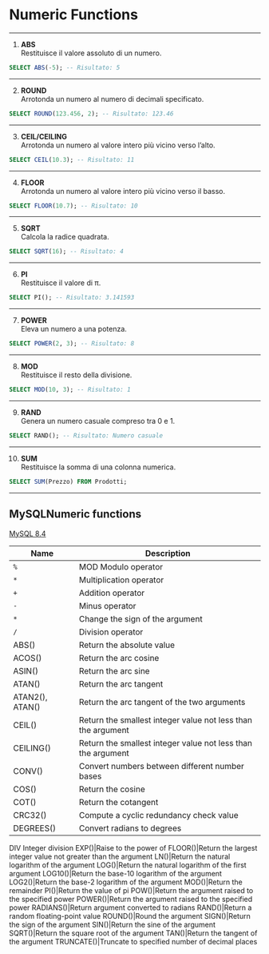 # **Numeric Functions**

---

1. **ABS**  
Restituisce il valore assoluto di un numero.  

```sql
SELECT ABS(-5); -- Risultato: 5
```

---

2. **ROUND**  
Arrotonda un numero al numero di decimali specificato.  

```sql
SELECT ROUND(123.456, 2); -- Risultato: 123.46
```

---

3. **CEIL/CEILING**  
Arrotonda un numero al valore intero più vicino verso l’alto.  

```sql
SELECT CEIL(10.3); -- Risultato: 11
```

---

4. **FLOOR**  
Arrotonda un numero al valore intero più vicino verso il basso.  

```sql
SELECT FLOOR(10.7); -- Risultato: 10
```

---

5. **SQRT**  
Calcola la radice quadrata.  

```sql
SELECT SQRT(16); -- Risultato: 4
```

---

6. **PI**  
Restituisce il valore di π.  

```sql
SELECT PI(); -- Risultato: 3.141593
```

---

7. **POWER**  
Eleva un numero a una potenza.  

```sql
SELECT POWER(2, 3); -- Risultato: 8
```

---

8. **MOD**  
Restituisce il resto della divisione.  

```sql
SELECT MOD(10, 3); -- Risultato: 1
```

---

9. **RAND**  
Genera un numero casuale compreso tra 0 e 1.  

```sql
SELECT RAND(); -- Risultato: Numero casuale
```

---

10. **SUM**  
Restituisce la somma di una colonna numerica.  

```sql
SELECT SUM(Prezzo) FROM Prodotti;
```

---

## MySQLNumeric functions

[MySQL 8.4](https://dev.mysql.com/doc/refman/8.4/en/numeric-functions.html)

Name|Description
---|---
`%`|MOD Modulo operator
`*`|Multiplication operator
`+`|Addition operator
`-`|Minus operator
`*`|Change the sign of the argument
`/`|Division operator
ABS()|Return the absolute value
ACOS()|Return the arc cosine
ASIN()|Return the arc sine
ATAN()|Return the arc tangent
ATAN2(), ATAN()|Return the arc tangent of the two arguments
CEIL()|Return the smallest integer value not less than the argument
CEILING()|Return the smallest integer value not less than the argument
CONV()|Convert numbers between different number bases
COS()|Return the cosine
COT()|Return the cotangent
CRC32()|Compute a cyclic redundancy check value
DEGREES()|Convert radians to degrees
DIV Integer division
EXP()|Raise to the power of
FLOOR()|Return the largest integer value not greater than the argument
LN()|Return the natural logarithm of the argument
LOG()|Return the natural logarithm of the first argument
LOG10()|Return the base-10 logarithm of the argument
LOG2()|Return the base-2 logarithm of the argument
MOD()|Return the remainder
PI()|Return the value of pi
POW()|Return the argument raised to the specified power
POWER()|Return the argument raised to the specified power
RADIANS()|Return argument converted to radians
RAND()|Return a random floating-point value
ROUND()|Round the argument
SIGN()|Return the sign of the argument
SIN()|Return the sine of the argument
SQRT()|Return the square root of the argument
TAN()|Return the tangent of the argument
TRUNCATE()|Truncate to specified number of decimal places
